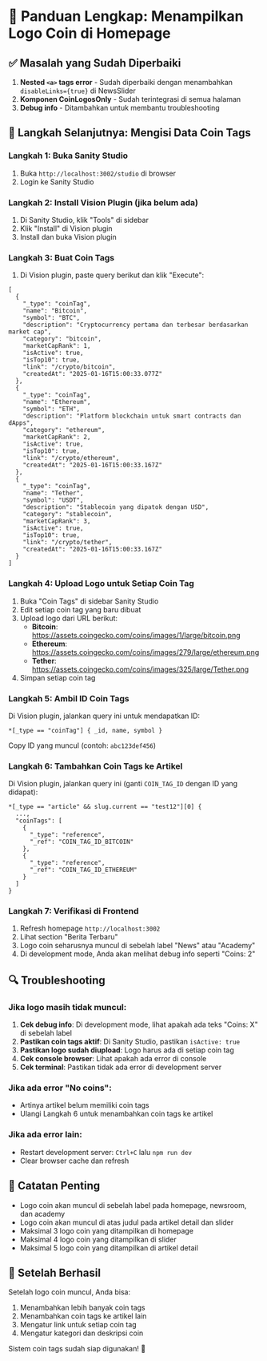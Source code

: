 # 🚀 Panduan Lengkap: Menampilkan Logo Coin di Homepage

## ✅ Masalah yang Sudah Diperbaiki
1. **Nested `<a>` tags error** - Sudah diperbaiki dengan menambahkan `disableLinks={true}` di NewsSlider
2. **Komponen CoinLogosOnly** - Sudah terintegrasi di semua halaman
3. **Debug info** - Ditambahkan untuk membantu troubleshooting

## 🎯 Langkah Selanjutnya: Mengisi Data Coin Tags

### Langkah 1: Buka Sanity Studio
1. Buka `http://localhost:3002/studio` di browser
2. Login ke Sanity Studio

### Langkah 2: Install Vision Plugin (jika belum ada)
1. Di Sanity Studio, klik "Tools" di sidebar
2. Klik "Install" di Vision plugin
3. Install dan buka Vision plugin

### Langkah 3: Buat Coin Tags
1. Di Vision plugin, paste query berikut dan klik "Execute":

```groq
[
  {
    "_type": "coinTag",
    "name": "Bitcoin",
    "symbol": "BTC",
    "description": "Cryptocurrency pertama dan terbesar berdasarkan market cap",
    "category": "bitcoin",
    "marketCapRank": 1,
    "isActive": true,
    "isTop10": true,
    "link": "/crypto/bitcoin",
    "createdAt": "2025-01-16T15:00:33.077Z"
  },
  {
    "_type": "coinTag",
    "name": "Ethereum",
    "symbol": "ETH",
    "description": "Platform blockchain untuk smart contracts dan dApps",
    "category": "ethereum",
    "marketCapRank": 2,
    "isActive": true,
    "isTop10": true,
    "link": "/crypto/ethereum",
    "createdAt": "2025-01-16T15:00:33.167Z"
  },
  {
    "_type": "coinTag",
    "name": "Tether",
    "symbol": "USDT",
    "description": "Stablecoin yang dipatok dengan USD",
    "category": "stablecoin",
    "marketCapRank": 3,
    "isActive": true,
    "isTop10": true,
    "link": "/crypto/tether",
    "createdAt": "2025-01-16T15:00:33.167Z"
  }
]
```

### Langkah 4: Upload Logo untuk Setiap Coin Tag
1. Buka "Coin Tags" di sidebar Sanity Studio
2. Edit setiap coin tag yang baru dibuat
3. Upload logo dari URL berikut:
   - **Bitcoin**: https://assets.coingecko.com/coins/images/1/large/bitcoin.png
   - **Ethereum**: https://assets.coingecko.com/coins/images/279/large/ethereum.png
   - **Tether**: https://assets.coingecko.com/coins/images/325/large/Tether.png
4. Simpan setiap coin tag

### Langkah 5: Ambil ID Coin Tags
Di Vision plugin, jalankan query ini untuk mendapatkan ID:

```groq
*[_type == "coinTag"] { _id, name, symbol }
```

Copy ID yang muncul (contoh: `abc123def456`)

### Langkah 6: Tambahkan Coin Tags ke Artikel
Di Vision plugin, jalankan query ini (ganti `COIN_TAG_ID` dengan ID yang didapat):

```groq
*[_type == "article" && slug.current == "test12"][0] {
  ...,
  "coinTags": [
    {
      "_type": "reference",
      "_ref": "COIN_TAG_ID_BITCOIN"
    },
    {
      "_type": "reference", 
      "_ref": "COIN_TAG_ID_ETHEREUM"
    }
  ]
}
```

### Langkah 7: Verifikasi di Frontend
1. Refresh homepage `http://localhost:3002`
2. Lihat section "Berita Terbaru"
3. Logo coin seharusnya muncul di sebelah label "News" atau "Academy"
4. Di development mode, Anda akan melihat debug info seperti "Coins: 2"

## 🔍 Troubleshooting

### Jika logo masih tidak muncul:
1. **Cek debug info**: Di development mode, lihat apakah ada teks "Coins: X" di sebelah label
2. **Pastikan coin tags aktif**: Di Sanity Studio, pastikan `isActive: true`
3. **Pastikan logo sudah diupload**: Logo harus ada di setiap coin tag
4. **Cek console browser**: Lihat apakah ada error di console
5. **Cek terminal**: Pastikan tidak ada error di development server

### Jika ada error "No coins":
- Artinya artikel belum memiliki coin tags
- Ulangi Langkah 6 untuk menambahkan coin tags ke artikel

### Jika ada error lain:
- Restart development server: `Ctrl+C` lalu `npm run dev`
- Clear browser cache dan refresh

## 📝 Catatan Penting
- Logo coin akan muncul di sebelah label pada homepage, newsroom, dan academy
- Logo coin akan muncul di atas judul pada artikel detail dan slider
- Maksimal 3 logo coin yang ditampilkan di homepage
- Maksimal 4 logo coin yang ditampilkan di slider
- Maksimal 5 logo coin yang ditampilkan di artikel detail

## 🎉 Setelah Berhasil
Setelah logo coin muncul, Anda bisa:
1. Menambahkan lebih banyak coin tags
2. Menambahkan coin tags ke artikel lain
3. Mengatur link untuk setiap coin tag
4. Mengatur kategori dan deskripsi coin

Sistem coin tags sudah siap digunakan! 🚀























